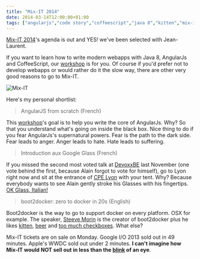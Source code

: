 ```yaml
---
title: "Mix-IT 2014"
date: 2014-03-14T12:00:00+01:00
tags: ["angularjs","code story","coffeescript","java 8","kitten","mix-it"]
---
```


<a href="http://www.mix-it.fr/mixit14/sessions">Mix-IT 2014</a>'s agenda is out and YES! we've been selected with Jean-Laurent.

If you want to learn how to write modern webapps with Java 8, AngularJs and CoffeeScript, our <a href="http://www.mix-it.fr/session/388/application-web-moderne-en-java-the-codestory-way">workshop</a> is for you. Of course if you'd prefer not to develop webapps or would rather do it the slow way, there are other very good reasons to go to Mix-IT.

![Mix-IT](/images/logo-mixit.png#center)

Here's my personal shortlist:

<blockquote>
  AngularJS from scratch (French)
</blockquote>

This <a href="http://www.mix-it.fr/session/424/angularjs-from-scratch">workshop</a>'s goal is to help you write the core of AngularJs. Why? So that you understand what's going on inside the black box. Nice thing to do if you fear AngularJs's supernatural powers. Fear is the path to the dark side. Fear leads to anger. Anger leads to hate. Hate leads to suffering.

<blockquote>
  Introduction aux Google Glass (French)
</blockquote>

If you missed the second most voted talk at <a href="http://devoxx.be/#/">DevoxxBE</a> last November (one vote behind the first, because Alain forgot to vote for himself), go to Lyon right now and sit at the entrance of <a href="http://www.mix-it.fr/article/61/et-mixit14-aura-lieu-les-29-30-avril-2014-">CPE Lyon</a> with your tent. Why? Because everybody wants to see Alain gently stroke his Glasses with his fingertips. <a href="http://screen.yahoo.com/weekend-randall-meeks-000000711.html">OK Glass, Italian!</a>

<blockquote>
  boot2docker: zero to docker in 20s (English)
</blockquote>

Boot2docker is the way to go to support docker on every platform. OSX for example. The speaker, <a href="http://www.mix-it.fr/session/487/boot2docker-zero-to-docker-in-20s">Steeve Morin</a> is the creator of boot2docker plus he likes <a href="http://www.mix-it.fr/interest/Chatons">kitten</a>, <a href="http://www.mix-it.fr/interest/Beer">beer</a> and <a href="http://www.mix-it.fr/interest/Too%20much%20checkbox">too much checkboxes</a>. What else?

Mix-IT tickets are on sale on Monday. Google I/O 2013 sold out in 49 minutes. Apple's WWDC sold out under 2 minutes. <strong>I can't imagine how Mix-IT would NOT sell out in less than the <a href="http://www.iwantmyblinktagback.com/">blink</a> of an eye</strong>.
